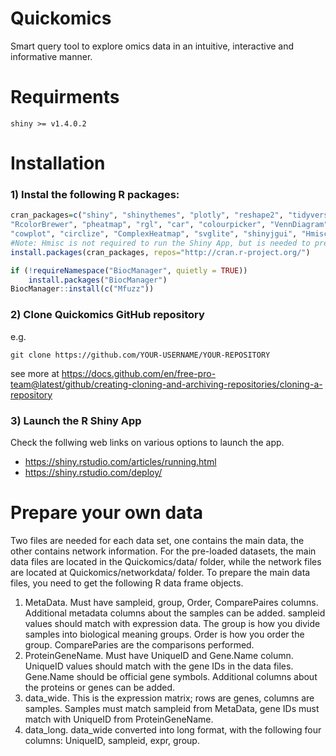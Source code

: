 # Quickomics
Smart query tool to explore omics data in an intuitive, interactive and informative manner.

# Requirments
```
shiny >= v1.4.0.2 
```
# Installation
### 1) Instal the following R packages:
```R
cran_packages=c("shiny", "shinythemes", "plotly", "reshape2", "tidyverse", "gplots", "ggpubr", "gridExtra", "ggrepel",
"RcolorBrewer", "pheatmap", "rgl", "car", "colourpicker", "VennDiagram", "factoextra",  "openxlsx", "visNetwork",
"cowplot", "circlize", "ComplexHeatmap", "svglite", "shinyjgui", "Hmisc")
#Note: Hmisc is not required to run the Shiny App, but is needed to prepare network data from expression matrix.
install.packages(cran_packages, repos="http://cran.r-project.org/")

if (!requireNamespace("BiocManager", quietly = TRUE))
    install.packages("BiocManager")
BiocManager::install(c("Mfuzz"))
```
### 2) Clone Quickomics GitHub repository
e.g.
```
git clone https://github.com/YOUR-USERNAME/YOUR-REPOSITORY
```
see more at https://docs.github.com/en/free-pro-team@latest/github/creating-cloning-and-archiving-repositories/cloning-a-repository

### 3) Launch the R Shiny App
Check the follwing web links on various options to launch the app. 
* https://shiny.rstudio.com/articles/running.html
* https://shiny.rstudio.com/deploy/

# Prepare your own data
Two files are needed for each data set, one contains the main data, the other contains network information. For the pre-loaded datasets, the main data files are located in the Quickomics/data/ folder, while the network files are located at Quickomics/networkdata/ folder. 
To prepare the main data files, you need to get the following R data frame objects. 
1. MetaData. Must have sampleid, group, Order, ComparePaires columns. Additional metadata columns about the samples can be added. sampleid values should match with expression data. The group is how you divide samples into biological meaning groups. Order is how you order the group. CompareParies are the comparisons performed. 
2. ProteinGeneName. Must have UniqueID and Gene.Name column. UniqueID values should match with the gene IDs in the data files. Gene.Name should be official gene symbols. Additional columns about the proteins or genes can be added.
3. data_wide. This is the expression matrix; rows are genes, columns are samples. Samples must match sampleid from MetaData, gene IDs must match with UniqueID from ProteinGeneName. 
4. data_long. data_wide converted into long format, with the following four columns: UniqueID, sampleid, expr, group. 

